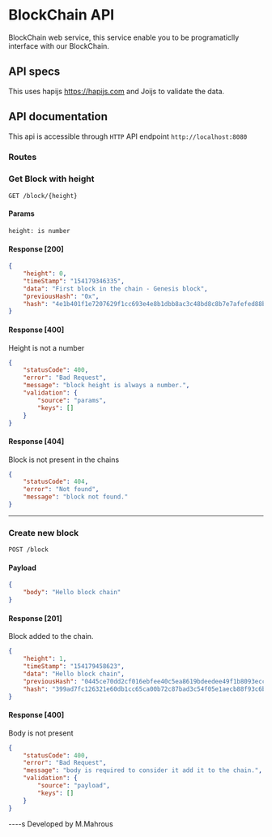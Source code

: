 # BlockChain API

BlockChain web service, this service enable you to be programaticlly interface with our BlockChain.

## API specs
This uses hapijs https://hapijs.com and Joijs to validate the data.

## API documentation
This api is accessible through `HTTP` API endpoint `http://localhost:8080`

### Routes
### Get Block with height
```
GET /block/{height}
```
#### Params
```
height: is number
```
#### Response [200]
```JSON
{
    "height": 0,
    "timeStamp": "154179346335",
    "data": "First block in the chain - Genesis block",
    "previousHash": "0x",
    "hash": "4e1b401f1e7207629f1cc693e4e8b1dbb8ac3c48bd8c8b7e7afefed88bda9f0b"
}
```

#### Response [400]
Height is not a number
```JSON
{
    "statusCode": 400,
    "error": "Bad Request",
    "message": "block height is always a number.",
    "validation": {
        "source": "params",
        "keys": []
    }
}
```

#### Response [404]
Block is not present in the chains
```JSON
{
    "statusCode": 404,
    "error": "Not found",
    "message": "block not found."
}
```
----
### Create new block
```
POST /block
```
#### Payload
```JSON
{
	"body": "Hello block chain"
}
```
#### Response [201]
Block added to the chain.
```JSON
{
    "height": 1,
    "timeStamp": "154179458623",
    "data": "Hello block chain",
    "previousHash": "0445ce70dd2cf016ebfee40c5ea8619bdeedee49f1b8093ecce2c22780a988fe",
    "hash": "399ad7fc126321e60db1cc65ca00b72c87bad3c54f05e1aecb88f93c6b8195ee"
}
```

#### Response [400]
Body is not present
```JSON
{
    "statusCode": 400,
    "error": "Bad Request",
    "message": "body is required to consider it add it to the chain.",
    "validation": {
        "source": "payload",
        "keys": []
    }
}
```

----s
Developed by M.Mahrous
